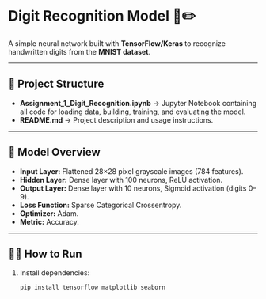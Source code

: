 # Digit Recognition Model 🧠✏️

A simple neural network built with **TensorFlow/Keras** to recognize handwritten digits from the **MNIST dataset**.

---

## 📂 Project Structure
- **Assignment_1_Digit_Recognition.ipynb** → Jupyter Notebook containing all code for loading data, building, training, and evaluating the model.
- **README.md** → Project description and usage instructions.

---

## 🚀 Model Overview
- **Input Layer:** Flattened 28×28 pixel grayscale images (784 features).
- **Hidden Layer:** Dense layer with 100 neurons, ReLU activation.
- **Output Layer:** Dense layer with 10 neurons, Sigmoid activation (digits 0–9).
- **Loss Function:** Sparse Categorical Crossentropy.
- **Optimizer:** Adam.
- **Metric:** Accuracy.

---

## 🏃‍♂️ How to Run
1. Install dependencies:
   ```bash
   pip install tensorflow matplotlib seaborn
